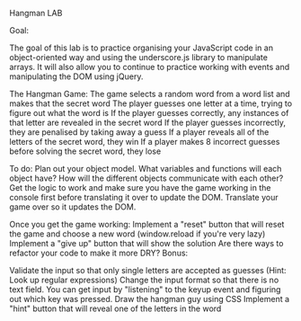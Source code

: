 Hangman LAB

Goal:

The goal of this lab is to practice organising your JavaScript code in an object-oriented way and using the underscore.js library to manipulate arrays. It will also allow you to continue to practice working with events and manipulating the DOM using jQuery.

The Hangman Game:
The game selects a random word from a word list and makes that the secret word
The player guesses one letter at a time, trying to figure out what the word is
If the player guesses correctly, any instances of that letter are revealed in the secret word
If the player guesses incorrectly, they are penalised by taking away a guess
If a player reveals all of the letters of the secret word, they win
If a player makes 8 incorrect guesses before solving the secret word, they lose

To do:
Plan out your object model. What variables and functions will each object have? How will the different objects communicate with each other?
Get the logic to work and make sure you have the game working in the console first before translating it over to update the DOM.
Translate your game over so it updates the DOM.

Once you get the game working:
Implement a "reset" button that will reset the game and choose a new word (window.reload if you're very lazy)
Implement a "give up" button that will show the solution
Are there ways to refactor your code to make it more DRY?
Bonus:

Validate the input so that only single letters are accepted as guesses (Hint: Look up regular expressions)
Change the input format so that there is no text field. You can get input by "listening" to the keyup event and figuring out which key was pressed.
Draw the hangman guy using CSS
Implement a "hint" button that will reveal one of the letters in the word